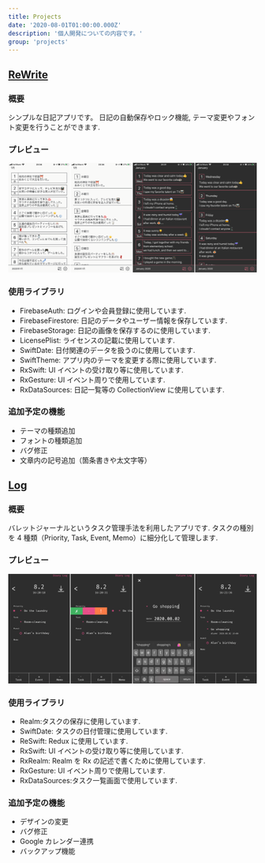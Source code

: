 ```yaml
---
title: Projects
date: '2020-08-01T01:00:00.000Z'
description: '個人開発についての内容です。'
group: 'projects'
---
```


## [ReWrite](https://apps.apple.com/jp/app/id1505143601)

### 概要

シンプルな日記アプリです。
日記の自動保存やロック機能, テーマ変更やフォント変更を行うことができます.

### プレビュー

![ReWrite](../../assets/introduction/ReWrite_Preview.png)

### 使用ライブラリ

- FirebaseAuth: ログインや会員登録に使用しています.
- FirebaseFirestore: 日記のデータやユーザー情報を保存しています.
- FirebaseStorage: 日記の画像を保存するのに使用しています.
- LicensePlist: ライセンスの記載に使用しています.
- SwiftDate: 日付関連のデータを扱うのに使用しています.
- SwiftTheme: アプリ内のテーマを変更する際に使用しています.
- RxSwift: UI イベントの受け取り等に使用しています.
- RxGesture: UI イベント周りで使用しています.
- RxDataSources: 日記一覧等の CollectionView に使用しています.

### 追加予定の機能

- テーマの種類追加
- フォントの種類追加
- バグ修正
- 文章内の記号追加（箇条書きや太文字等）

## [Log](https://apps.apple.com/jp/app/id1469767260)

### 概要

バレットジャーナルというタスク管理手法を利用したアプリです.
タスクの種別を 4 種類（Priority, Task, Event, Memo）に細分化して管理します.

### プレビュー

![Log](../../assets/introduction/Log_Preview.png)

### 使用ライブラリ

- Realm:タスクの保存に使用しています.
- SwiftDate: タスクの日付管理に使用しています.
- ReSwift: Redux に使用しています.
- RxSwift: UI イベントの受け取り等に使用しています.
- RxRealm: Realm を Rx の記述で書くために使用しています.
- RxGesture: UI イベント周りで使用しています.
- RxDataSources:タスク一覧画面で使用しています.

### 追加予定の機能

- デザインの変更
- バグ修正
- Google カレンダー連携
- バックアップ機能
